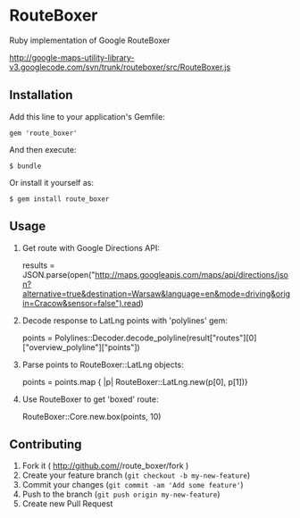 # RouteBoxer

Ruby implementation of Google RouteBoxer

http://google-maps-utility-library-v3.googlecode.com/svn/trunk/routeboxer/src/RouteBoxer.js


## Installation

Add this line to your application's Gemfile:

    gem 'route_boxer'

And then execute:

    $ bundle

Or install it yourself as:

    $ gem install route_boxer

## Usage

1. Get route with Google Directions API:

   results = JSON.parse(open("http://maps.googleapis.com/maps/api/directions/json?alternative=true&destination=Warsaw&language=en&mode=driving&origin=Cracow&sensor=false").read)

2. Decode response to LatLng points with 'polylines' gem:

   points = Polylines::Decoder.decode_polyline(result["routes"][0]["overview_polyline"]["points"])

3. Parse points to RouteBoxer::LatLng objects:

   points = points.map { |p| RouteBoxer::LatLng.new(p[0], p[1])}

4. Use RouteBoxer to get 'boxed' route:

   RouteBoxer::Core.new.box(points, 10)


## Contributing

1. Fork it ( http://github.com/<my-github-username>/route_boxer/fork )
2. Create your feature branch (`git checkout -b my-new-feature`)
3. Commit your changes (`git commit -am 'Add some feature'`)
4. Push to the branch (`git push origin my-new-feature`)
5. Create new Pull Request
